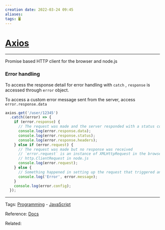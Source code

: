```yaml
---
creation date: 2022-03-24 09:45
aliases: 
tags: 🖥️
---
```


# [Axios](Axios.md)
---
Promise based HTTP client for the browser and node.js

### Error handling
To access the response detail for error handling with `catch` , `response` is accessed through `error` object. 

To access a custom error message sent from the server,  access `error.response.data` 
```js
axios.get('/user/12345')
  .catch((error) => {
    if (error.response) {
      // The request was made and the server responded with a status code that falls out of the range of 2xx
      console.log(error.response.data);
      console.log(error.response.status);
      console.log(error.response.headers);
    } else if (error.request) {
      // The request was made but no response was received
      // `error.request` is an instance of XMLHttpRequest in the browser and an instance of
      // http.ClientRequest in node.js
      console.log(error.request);
    } else {
      // Something happened in setting up the request that triggered an Error
      console.log('Error', error.message);
    }
    console.log(error.config);
  });
```



---
Tags: [Programming](Programming.md) - [JavaScript](./JavaScript.md) 

Reference: [Docs](https://github.com/axios/axios#handling-errors)

Related: 